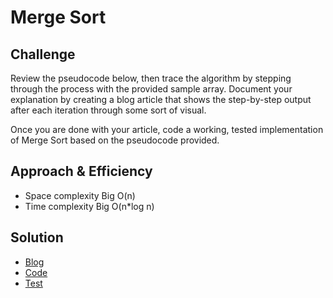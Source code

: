 # Merge Sort

## Challenge
Review the pseudocode below, then trace the algorithm by stepping through the process with the provided sample array. Document your explanation by creating a blog article that shows the step-by-step output after each iteration through some sort of visual.

Once you are done with your article, code a working, tested implementation of Merge Sort based on the pseudocode provided.

## Approach & Efficiency

- Space complexity Big O(n)
- Time complexity Big O(n*log n)

## Solution
- [Blog](./blog.md)
- [Code](./challenge27/merge_sort.py)
- [Test](./tests/test_merge_sort.py)